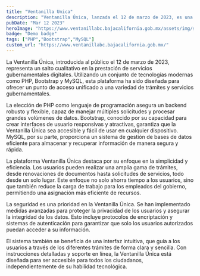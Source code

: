 ```yaml
---
title: "Ventanilla Unica"
description: "Ventanilla Única, lanzada el 12 de marzo de 2023, es una plataforma integral de servicios en línea construida con PHP, Bootstrap y MySQL. Esta herramienta ofrece una solución única para diversos trámites gubernamentales, simplificando el acceso y la gestión de servicios públicos de manera eficiente y segura."
pubDate: "Mar 12 2023"
heroImage: "https://www.ventanillabc.bajacalifornia.gob.mx/assets/img/slide/banner1.jpg"
badge: "Demo badge"
tags: ["PHP","Bootstrap","MySQL"]
custom_url: "https://www.ventanillabc.bajacalifornia.gob.mx/"
---
```


La Ventanilla Única, introducida al público el 12 de marzo de 2023, representa un salto cualitativo en la prestación de servicios gubernamentales digitales. Utilizando un conjunto de tecnologías modernas como PHP, Bootstrap y MySQL, esta plataforma ha sido diseñada para ofrecer un punto de acceso unificado a una variedad de trámites y servicios gubernamentales.

La elección de PHP como lenguaje de programación asegura un backend robusto y flexible, capaz de manejar múltiples solicitudes y procesar grandes volúmenes de datos. Bootstrap, conocido por su capacidad para crear interfaces de usuario responsivas y atractivas, garantiza que la Ventanilla Única sea accesible y fácil de usar en cualquier dispositivo. MySQL, por su parte, proporciona un sistema de gestión de bases de datos eficiente para almacenar y recuperar información de manera segura y rápida.

La plataforma Ventanilla Única destaca por su enfoque en la simplicidad y eficiencia. Los usuarios pueden realizar una amplia gama de trámites, desde renovaciones de documentos hasta solicitudes de servicios, todo desde un solo lugar. Este enfoque no solo ahorra tiempo a los usuarios, sino que también reduce la carga de trabajo para los empleados del gobierno, permitiendo una asignación más eficiente de recursos.

La seguridad es una prioridad en la Ventanilla Única. Se han implementado medidas avanzadas para proteger la privacidad de los usuarios y asegurar la integridad de los datos. Esto incluye protocolos de encriptación y sistemas de autenticación para garantizar que solo los usuarios autorizados puedan acceder a su información.

El sistema también se beneficia de una interfaz intuitiva, que guía a los usuarios a través de los diferentes trámites de forma clara y sencilla. Con instrucciones detalladas y soporte en línea, la Ventanilla Única está diseñada para ser accesible para todos los ciudadanos, independientemente de su habilidad tecnológica.
